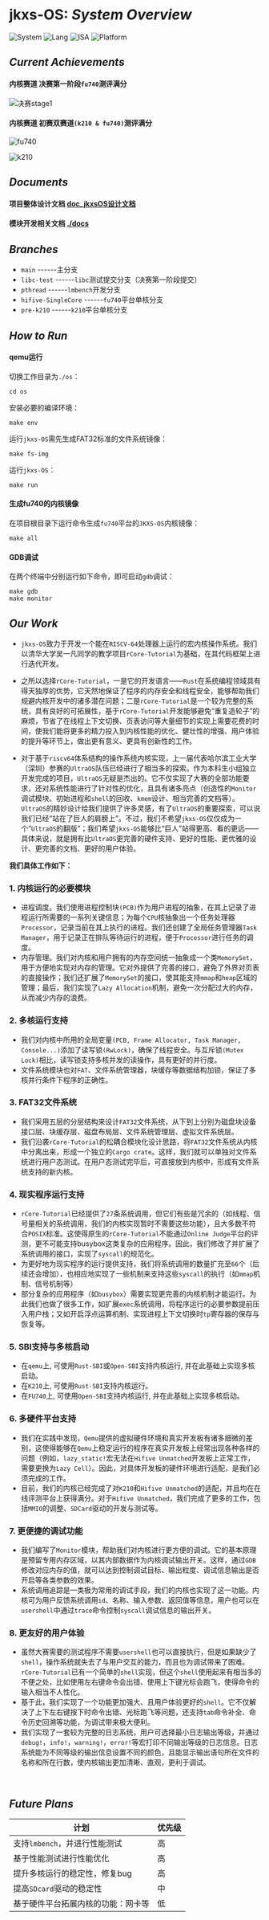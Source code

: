 # **jkxs-OS:** <i>System Overview</i>

![System](https://img.shields.io/badge/System-jkxsOS-brightgreen) ![Lang](https://img.shields.io/badge/Lang-Rust-green) ![ISA](https://img.shields.io/badge/ISA-riscv64-yellowgreen) ![Platform](https://img.shields.io/badge/Platform-Qemu%2c%20Hifive%20Unmatched-yellow)

## <i>Current Achievements</i>

#### 内核赛道 决赛第一阶段`fu740`测评满分

![决赛stage1](./docs/image/readme/决赛stage1排行榜.png)

#### 内核赛道 初赛双赛道`(k210 & fu740)`测评满分

![fu740](./docs/image/readme/fu740排行榜.png)

![k210](./docs/image/readme/k210排行榜.png)

## <i>Documents</i>

#### 项目整体设计文档 [doc_jkxsOS设计文档](./doc_jkxsOS设计文档.pdf)

#### 模块开发相关文档 [./docs](./docs)

## <i>Branches</i>

* `main`               ------主分支
* `libc-test`          ------`libc`测试提交分支（决赛第一阶段提交）
* `pthread`            ------`lmbench`开发分支
* `hifive-SingleCore`  ------`fu740`平台单核分支
* `pre-k210`           ------`k210`平台单核分支

## <i>How to Run</i>

#### qemu运行

切换工作目录为`./os`：
```shell
cd os
```

安装必要的编译环境：
```shell
make env
```

运行`jkxs-OS`需先生成FAT32标准的文件系统镜像：
```shell
make fs-img
```

运行`jkxs-OS`：
```shell
make run
```

#### 生成fu740的内核镜像

在项目根目录下运行命令生成`fu740`平台的`JKXS-OS`内核镜像：
```shell
make all
```

#### GDB调试

在两个终端中分别运行如下命令，即可启动`gdb`调试：
```shell
make gdb
make monitor
```

## <i>Our Work</i>

+ `jkxs-OS`致力于开发一个能在`RISCV-64`处理器上运行的宏内核操作系统。我们以清华大学吴一凡同学的教学项目`rCore-Tutorial`为基础，在其代码框架上进行迭代开发。

+ 之所以选择`rCore-Tutorial`，一是它的开发语言——`Rust`在系统编程领域具有得天独厚的优势，它天然地保证了程序的内存安全和线程安全，能够帮助我们规避内核开发中的诸多潜在问题；二是`rCore-Tutorial`是一个较为完整的系统，具有良好的可拓展性，基于`rCore-Tutorial`开发能够避免“重复造轮子”的麻烦，节省了在线程上下文切换、页表访问等大量细节的实现上需要花费的时间，使我们能将更多的精力投入到内核性能的优化、健壮性的增强、用户体验的提升等环节上，做出更有意义、更具有创新性的工作。

+ 对于基于`riscv64`体系结构的操作系统内核实现，上一届代表哈尔滨工业大学（深圳）参赛的`UltraOS`队伍已经进行了相当多的探索。作为本科生小组独立开发完成的项目，`UltraOS`无疑是杰出的。它不仅实现了大赛的全部功能要求，还对系统性能进行了针对性的优化，且具有诸多亮点（创造性的`Monitor`调试模块、初始进程和`shell`的回收、`kmem`设计、相当完善的文档等）。`UltraOS`的精妙设计给我们提供了许多灵感，有了`UltraOS`的重要探索，可以说我们已经“站在了巨人的肩膀上”。不过，我们不希望`jkxs-OS`仅仅成为一个“`UltraOS`的翻版”；我们希望`jkxs-OS`能够比“巨人”站得更高、看的更远——具体来说，就是拥有比`UltraOS`更完善的硬件支持、更好的性能、更优雅的设计、更完善的文档、更好的用户体验。

**我们具体工作如下：**

### 1. 内核运行的必要模块

   + 进程调度。我们使用进程控制块`(PCB)`作为用户进程的抽象，在其上记录了进程运行所需要的一系列关键信息；为每个`CPU`核抽象出一个任务处理器`Processor`，记录当前在其上执行的进程。我们还创建了全局任务管理器`Task Manager`，用于记录正在排队等待运行的进程，便于`Processor`进行任务的调度。
   + 内存管理。我们对内核和用户拥有的内存空间统一抽象成一个类`MemorySet`，用于方便地实现对内存的管理。它对外提供了完善的接口，避免了外界对页表的直接操作；我们还扩展了`MemorySet`的接口，使其能支持`mmap`和`heap`区域的管理；最后，我们实现了`Lazy Allocation`机制，避免一次分配过大的内存，从而减少内存的浪费。

### 2. 多核运行支持

   + 我们对内核中所用的全局变量`(PCB, Frame Allocator, Task Manager, Console...)`添加了读写锁`(RwLock)`，确保了线程安全。与互斥锁`(Mutex Lock)`相比，读写锁支持多核并发的读操作，具有更好的并行度。
   + 文件系统模块也对`FAT`、文件系统管理器，块缓存等数据结构加锁，保证了多核并行条件下程序的正确性。

### 3. FAT32文件系统

   + 我们采用五层的分层结构来设计`FAT32`文件系统，从下到上分别为磁盘块设备接口层、块缓存层、磁盘布局层、文件系统管理层、虚拟文件系统层。
   + 我们沿袭`rCore-Tutorial`的松耦合模块化设计思路，将`FAT32`文件系统从内核中分离出来，形成一个独立的`Cargo crate`。这样，我们就可以单独对文件系统进行用户态测试。在用户态测试完毕后，可直接放到内核中，形成有文件系统支持的新内核。

### 4. 现实程序运行支持

   + `rCore-Tutorial`已经提供了`27`条系统调用，但它们有些是冗余的（如线程、信号量相关的系统调用，我们的内核实现暂时不需要这些功能），且大多数不符合`POSIX`标准。这使得原生的`rCore-Tutorial`不能通过`Online Judge`平台的评测，更不可能支持busybox这类复杂的应用程序。因此，我们修改了并扩展了系统调用的接口，实现了`syscall`的规范化。
   + 为更好地为现实程序的运行提供支持，我们将系统调用的数量扩充至`66`个（后续还会增加），也相应地实现了一些机制来支持这些`syscall`的执行（如`mmap`机制、信号机制等）
   + 部分复杂的应用程序（如`busybox`）需要实现更完善的内核机制才能运行。为此我们也做了很多工作，如扩展`exec`系统调用，将程序运行的必要参数提前压入用户栈；又如开启浮点运算机制、实现进程上下文切换时`tp`寄存器的保存与恢复等。

### 5. SBI支持与多核启动

   + 在`qemu`上,  可使用`Rust-SBI`或`Open-SBI`支持内核运行, 并在此基础上实现多核启动。
   + 在`K210`上, 可使用`Rust-SBI`支持内核运行。
   + 在`FU740`上, 可使用`Open-SBI`支持内核运行, 并在此基础上实现多核启动。

### 6. 多硬件平台支持

   + 我们在实践中发现，`Qemu`提供的虚拟硬件环境和真实开发板有诸多细微的差别，这使得能够在`Qemu`上稳定运行的程序在真实开发板上经常出现各种各样的问题（例如，`lazy_static!`宏无法在`Hifive Unmatched`开发板上正常工作，需要更换为`Lazy Cell`）。因此，对具体开发板的硬件环境进行适配，是我们必须完成的工作。
   + 目前，我们的内核已经完成了对`K210`和`Hifive Unmatched`的适配，并且均在在线评测平台上获得满分。对于`Hifive Unmatched`，我们完成了更多的工作，包括`MMIO`的调整、`SDCard`驱动的开发与测试等。

### 7. 更便捷的调试功能

   + 我们编写了`Monitor`模块，帮助我们对内核进行更方便的调试。它的基本原理是预留专用内存区域，以其内部数据作为内核调试输出开关。这样，通过`GDB`修改对应内存的值，就可以达到控制调试目标、输出粒度、调试信息输出是否开启等各类参数的效果。
   + 系统调用追踪是一类极为常用的调试手段，我们的内核也实现了这一功能。内核可为用户反馈系统调用`id`、名称、输入参数、返回值等信息，用户也可以在`usershell`中通过`trace`命令控制`syscall`调试信息的输出开关。

### 8. 更友好的用户体验

   + 虽然大赛需要的测试程序不需要`usershell`也可以直接执行，但是如果缺少了`shell`，操作系统就失去了与用户交互的能力，而且也为调试带来了困难。`rCore-Tutorial`已有一个简单的`shell`实现，但这个`shell`使用起来有相当多的不便之处，比如使用左右键命令会出错、使用上下键光标会跑飞，使得命令的输入相当不人性化。
   + 基于此，我们实现了一个功能更加强大、且用户体验更好的`shell`。它不仅解决了上下左右键按下时命令出错、光标跑飞等问题，还支持`tab`命令补全、命令历史回溯等功能，为调试带来极大便利。
   + 我们实现了一套较为完整的日志系统，用户可选择最小日志输出等级，并通过`debug!`，`info!`，`warning!`，`error!`等宏打印不同输出等级的日志信息。日志系统能为不同等级的输出信息设置不同的颜色，且能显示输出语句所在文件的名称和所在行数，使内核输出更加清晰、直观，更利于调试。

<br>

## <i>Future Plans</i>

计划|优先级
-|-
支持`lmbench`，并进行性能测试|高
基于性能测试进行性能优化|高
提升多核运行的稳定性，修复bug|高
提高`SDcard`驱动的稳定性|中
基于硬件平台拓展内核的功能：网卡等|低
